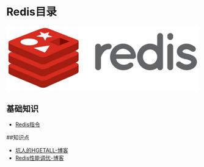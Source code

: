 # Redis目录

<div align="center">
    <img src="https://github.com/xuanchengsunjin/Jim_note/blob/sandbox/resource/img/database/redis_logo.png" width="900px">
</div>

## 基础知识

- [Redis指令](http://http://doc.redisfans.com/)

##知识点

- [坑人的HGETALL-博客](https://blog.csdn.net/zhongguomao/article/details/52095883)
- [Redis性能调优-博客](https://www.cnblogs.com/276815076/p/7245333.html)